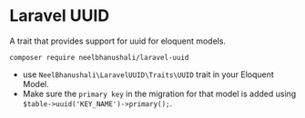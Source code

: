 # Laravel UUID
A trait that provides support for uuid for eloquent models.

`composer require neelbhanushali/laravel-uuid`

- use `NeelBhanushali\LaravelUUID\Traits\UUID` trait in your Eloquent Model.
- Make sure the `primary key` in the migration for that model is added using `$table->uuid('KEY_NAME')->primary();`.
